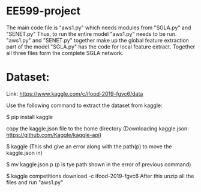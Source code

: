 # EE599-project

The main code file is "aws1.py" which needs modules from "SGLA.py" and "SENET.py"
Thus, to run the entire model "aws1.py" needs to be run.
"aws1.py" and "SENET.py" together make up the global feature extraction part of the model
"SGLA.py" has the code for local feature extract.
Together all three files form the complete SGLA network.

# Dataset:

Link: https://www.kaggle.com/c/ifood-2019-fgvc6/data

Use the following command to extract the dataset from kaggle:

$ pip install kaggle

copy the kaggle.json file to the home directory
(Downloading kaggle.json: https://github.com/Kaggle/kaggle-api)

$ kaggle (This shd give an error along with the path(p) to move the kaggle.json in)

$ mv kaggle.json p (p is tye path shown in the error of previous command)

$ kaggle competitions download -c ifood-2019-fgvc6
After this unzip all the files and run "aws1.py"
